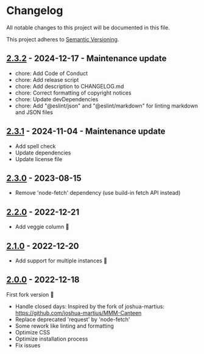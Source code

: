# Changelog

All notable changes to this project will be documented in this file.

This project adheres to [Semantic Versioning](https://semver.org/spec/v2.0.0.html).

## [2.3.2] - 2024-12-17 - Maintenance update

- chore: Add Code of Conduct
- chore: Add release script
- chore: Add description to CHANGELOG.md
- chore: Correct formatting of copyright notices
- chore: Update devDependencies
- chore: Add "@eslint/json" and "@eslint/markdown" for linting markdown and JSON files

## [2.3.1] - 2024-11-04 - Maintenance update

- Add spell check
- Update dependencies
- Update license file

## [2.3.0] - 2023-08-15

- Remove 'node-fetch' dependency (use build-in fetch API instead)

## [2.2.0] - 2022-12-21

- Add veggie column 🌱

## [2.1.0] - 2022-12-20

- Add support for multiple instances 🙂

## [2.0.0] - 2022-12-18

First fork version 🚀

- Handle closed days: Inspired by the fork of joshua-martius: <https://github.com/joshua-martius/MMM-Canteen>
- Replace deprecated 'request' by 'node-fetch'
- Some rework like linting and formatting
- Optimize CSS
- Optimize installation process
- Fix issues

[2.3.2]: https://github.com/KristjanESPERANTO/MMM-Canteen/compare/v2.3.1...v2.3.2
[2.3.1]: https://github.com/KristjanESPERANTO/MMM-Canteen/compare/v2.3.0...v2.3.1
[2.3.0]: https://github.com/KristjanESPERANTO/MMM-Canteen/compare/v2.2.0...v2.3.0
[2.2.0]: https://github.com/KristjanESPERANTO/MMM-Canteen/compare/v2.1.0...v2.2.0
[2.1.0]: https://github.com/KristjanESPERANTO/MMM-Canteen/compare/v2.0.0...v2.1.0
[2.0.0]: https://github.com/KristjanESPERANTO/MMM-Canteen/compare/v1.1.0...v2.0.0
